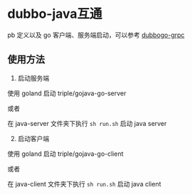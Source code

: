 # dubbo-java互通

pb 定义以及 go 客户端、服务端启动，可以参考 [dubbogo-grpc](../dubbogo-grpc/README_zh.md)

## 使用方法

1. 启动服务端

使用 goland 启动 triple/gojava-go-server

或者

在 java-server 文件夹下执行 `sh run.sh` 启动 java server

2. 启动客户端

使用 goland 启动 triple/gojava-go-client

或者

在 java-client 文件夹下执行 `sh run.sh` 启动 java client
